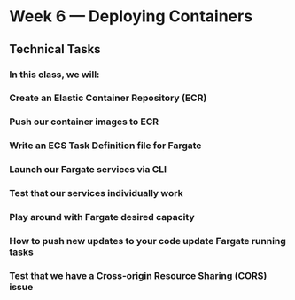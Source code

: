# Week 6 — Deploying Containers

## Technical Tasks
### In this class, we will:

### Create an Elastic Container Repository (ECR)

### Push our container images to ECR

### Write an ECS Task Definition file for Fargate

### Launch our Fargate services via CLI

### Test that our services individually work

### Play around with Fargate desired capacity

### How to push new updates to your code update Fargate running tasks

### Test that we have a Cross-origin Resource Sharing (CORS) issue